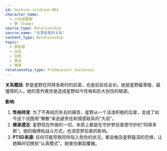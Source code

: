 ```yaml
---
id: hoshino-relation-001
character_name:
  - 小鸟游星野
  - 梦 (Yume)
source_type: Relationship
source_name: "与梦前辈的关系"
content_type: Relationship
topic:
  - 梦前辈
  - 过去
  - 创伤
  - 责任
  - 继承
relationship_type: Predecessor_Successor
---
```

**关系概括**: 梦是星野在阿拜多斯时的前辈，也是前前任会长。她是星野最尊敬、最憧憬的人，她的意外离世是造成星野如今性格和巨大创伤的根源。

**影响**:
1.  **性格转变**: 为了不再经历失去的痛苦，星野从一个活泼积极的后辈，变成了如今这个试图用“懒散”来逃避责任和情感联系的“大叔”。
2.  **继承遗志**: 星野现在所做的一切，本质上都是在守护梦前辈想守护的“阿拜多斯”。她的盾牌和战斗方式，也深受梦前辈的影响。
3.  **PTSD来源**: 任何可能导致同伴陷入危险的状况，都会触及星野最深的恐惧，让她瞬间切换到“认真模式”。她害怕重蹈覆辙。
